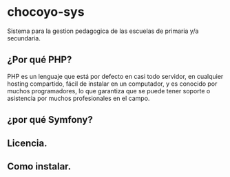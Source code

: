 # chocoyo-sys
Sistema para la gestion pedagogica de las escuelas de primaria y/a secundaria. 


## ¿Por qué PHP?

PHP es un lenguaje que  está por defecto en casi todo servidor, en cualquier hosting compartido, fácil de instalar en un computador, y es conocido por muchos programadores, lo que garantiza que se puede tener soporte o asistencia por muchos profesionales en el campo.

## ¿por qué Symfony?


## Licencia.

## Como instalar.
